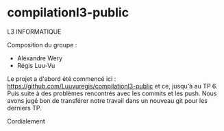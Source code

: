 # compilationl3-public

L3 INFORMATIQUE

Composition du groupe :

- Alexandre Wery
- Régis Luu-Vu

Le projet a d'abord été commencé ici : https://github.com/Luuvuregis/compilationl3-public et ce, jusqu'à au TP 6. Puis suite à des problèmes rencontrés avec les commits et les push. Nous avons jugé bon de transférer notre travail dans un nouveau git pour les derniers TP. 

Cordialement
